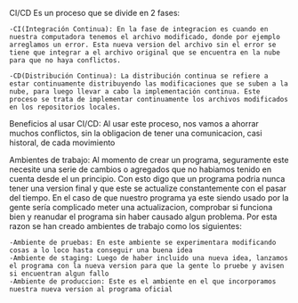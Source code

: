 CI/CD Es un proceso que se divide en 2 fases:

	-CI(Integración Continua): En la fase de integracion es cuando en nuestra computadora tenemos el archivo modificado, donde por ejemplo arreglamos un error. Esta nueva version del archivo sin el error se 
	tiene que integrar a el	archivo original que se encuentra en la nube para que no haya conflictos.

	-CD(Distribución Continua): La distribución continua se refiere a estar continuamente distribuyendo las modificaciones que se suben a la nube, para luego llevar a cabo la implementación continua. Este
	proceso se trata de implementar continuamente los archivos modificados en los repositorios locales.

Beneficios al usar CI/CD: Al usar este proceso, nos vamos a ahorrar muchos conflictos, sin la obligacion de tener una comunicacion, casi historal, de cada movimiento

Ambientes de trabajo: Al momento de crear un programa, seguramente este necesite una serie de cambios o agregados que no habiamos tenido en cuenta desde el un principio. Con esto digo que un programa podria nunca
tener una version final y que este se actualize constantemente con el pasar del tiempo. 
En el caso de que nuestro programa ya este siendo usado por la gente sería complicado meter una actualizacion, comprobar si funciona bien y reanudar el programa sin haber causado algun problema. Por esta razon
se han creado ambientes de trabajo como los siguientes:

	-Ambiente de pruebas: En este ambiente se experimentara modificando cosas a lo loco hasta conseguir una buena idea
	-Ambiente de staging: Luego de haber incluido una nueva idea, lanzamos el programa con la nueva version para que la gente lo pruebe y avisen si encuentran algun fallo
	-Ambiente de produccion: Este es el ambiente en el que incorporamos nuestra nueva version al programa oficial